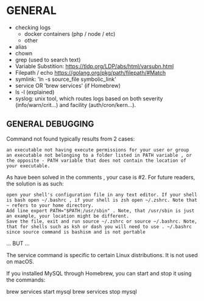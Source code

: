 # GENERAL

- checking logs
    - docker containers (php / node / etc)
    - other
- alias
- chown
- grep (used to search text)
- Variable Substition: https://tldp.org/LDP/abs/html/varsubn.html
- Filepath / echo https://golang.org/pkg/path/filepath/#Match
- symlink: 'ln -s source_file symbolic_link'
- service OR 'brew services' (if Homebrew)
- ls -l (explained)
- syslog:  unix tool, which routes logs based on both severity (info/warn/crit...) and facility (auth/cron/kern...).

## GENERAL DEBUGGING

Command not found typically results from 2 cases:

    an executable not having execute permissions for your user or group
    an executable not belonging to a folder listed in PATH variable , or the opposite - PATH variable that does not contain the location of your executable.

As have been solved in the comments , your case is #2. For future readers, the solution is as such:

    open your shell's configuration file in any text editor. If your shell is bash open ~/.bashrc , if your shell is zsh open ~/.zshrc. Note that ~ refers to your home directory.
    Add line export PATH="$PATH:/usr/sbin" . Note, that /usr/sbin is just an example, your location might be different.
    Save the file, exit and run source ~/.zshrc or source ~/.bashrc. Note, that for shells such as ksh or dash you will need to use . ~/.bashrc since source command is bashism and is not portable

...
BUT
...


The service command is specific to certain Linux distributions. It is not used on macOS.

If you installed MySQL through Homebrew, you can start and stop it using the commands:

brew services start mysql
brew services stop mysql

